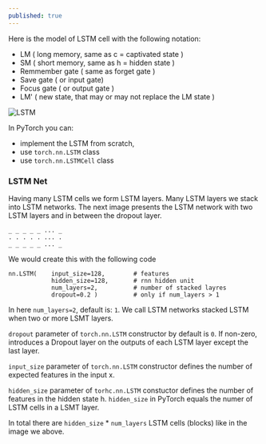 ```yaml
---
published: true
---
```

Here is the model of LSTM cell with the following notation:

* LM ( long memory, same as c = captivated state )
* SM ( short memory, same as h = hidden state )
* Remmember gate ( same as forget gate )
* Save gate ( or input gate)
* Focus gate ( or output gate )
* LM' ( new state, that may or may not replace the LM state )

![LSTM](https://dejanbatanjac.github.io/images/lstm.png)

In PyTorch you can:
* implement the LSTM from scratch, 
* use `torch.nn.LSTM` class
* use `torch.nn.LSTMCell` class

### LSTM Net

Having many LSTM cells we form LSTM layers. Many LSTM layers we stack into LSTM networks. The next image  presents the LSTM network with two LSTM layers and in between the dropout layer.
~~~
_ _ _ _ _ ... _ 
. . . . . ... .
_ _ _ _ _ ... _
~~~

We would create this with the following code
~~~
nn.LSTM(    input_size=128,        # features
            hidden_size=128,       # rnn hidden unit
            num_layers=2,          # number of stacked layres
            dropout=0.2 )          # only if num_layers > 1
~~~

In here `num_layers=2`, default is: `1`. We call LSTM networks stacked LSTM when two or more LSMT layers.

`dropout` parameter of `torch.nn.LSTM` constructor by default is `0`. If non-zero, introduces a Dropout layer on the outputs of each LSTM layer except the last layer.

`input_size` parameter of `torch.nn.LSTM` constructor defines the number of expected features in the input x.

`hidden_size` parameter of `torhc.nn.LSTM` constuctor defines the number of features in the hidden state h. `hidden_size` in PyTorch equals the numer of LSTM cells in a LSMT layer.
 

In total there are `hidden_size` * `num_layers` LSTM cells (blocks) like in the image we above.
